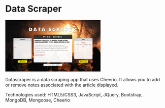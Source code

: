 # Data Scraper
<img src="https://github.com/gregswanson/datascraper/blob/master/img/datascraper1.png" alt="Data Scraper App" width="300px"/>

Datascraper is a data scraping app that uses Cheerio. It allows you to add or remove notes associated with the article displayed.

Technologies used: HTML5/CSS3, JavaScript, JQuery, Bootstrap, MongoDB, Mongoose, Cheerio